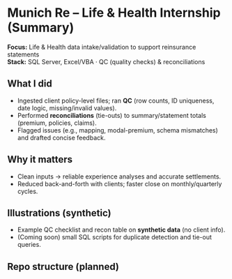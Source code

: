 # Munich Re – Life & Health Internship (Summary)

**Focus:** Life & Health data intake/validation to support reinsurance statements  
**Stack:** SQL Server, Excel/VBA · QC (quality checks) & reconciliations

## What I did
- Ingested client policy-level files; ran **QC** (row counts, ID uniqueness, date logic, missing/invalid values).
- Performed **reconciliations** (tie-outs) to summary/statement totals (premium, policies, claims).
- Flagged issues (e.g., mapping, modal-premium, schema mismatches) and drafted concise feedback.

## Why it matters
- Clean inputs → reliable experience analyses and accurate settlements.
- Reduced back-and-forth with clients; faster close on monthly/quarterly cycles.

## Illustrations (synthetic)
- Example QC checklist and recon table on **synthetic data** (no client info).
- (Coming soon) small SQL scripts for duplicate detection and tie-out queries.

## Repo structure (planned)
